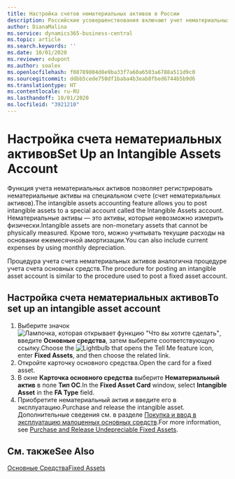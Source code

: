 ```yaml
---
title: Настройка счетов нематериальных активов в России
description: Российские усовершенствования включают учет нематериальных активов на выделенном счете.
author: DianaMalina
ms.service: dynamics365-business-central
ms.topic: article
ms.search.keywords: ''
ms.date: 10/01/2020
ms.reviewer: edupont
ms.author: soalex
ms.openlocfilehash: f08789804d8e9ba33f7a60a6503a6788a511d9c0
ms.sourcegitcommit: ddbb5cede750df1baba4b3eab8fbed6744b5b9d6
ms.translationtype: HT
ms.contentlocale: ru-RU
ms.lasthandoff: 10/01/2020
ms.locfileid: "3921210"
---
```

# <a name="set-up-an-intangible-assets-account"></a><span data-ttu-id="6c6e7-103">Настройка счета нематериальных активов</span><span class="sxs-lookup"><span data-stu-id="6c6e7-103">Set Up an Intangible Assets Account</span></span>

<span data-ttu-id="6c6e7-104">Функция учета нематериальных активов позволяет регистрировать нематериальные активы на специальном счете (счет нематериальных активов).</span><span class="sxs-lookup"><span data-stu-id="6c6e7-104">The intangible assets accounting feature allows you to post intangible assets to a special account called the Intangible Assets account.</span></span> <span data-ttu-id="6c6e7-105">Нематериальные активы — это активы, которые невозможно измерить физически.</span><span class="sxs-lookup"><span data-stu-id="6c6e7-105">Intangible assets are non-monetary assets that cannot be physically measured.</span></span> <span data-ttu-id="6c6e7-106">Кроме того, можно учитывать текущие расходы на основании ежемесячной амортизации.</span><span class="sxs-lookup"><span data-stu-id="6c6e7-106">You can also include current expenses by using monthly depreciation.</span></span>  

<span data-ttu-id="6c6e7-107">Процедура учета счета нематериальных активов аналогична процедуре учета счета основных средств.</span><span class="sxs-lookup"><span data-stu-id="6c6e7-107">The procedure for posting an intangible asset account is similar to the procedure used to post a fixed asset account.</span></span>  

## <a name="to-set-up-an-intangible-asset-account"></a><span data-ttu-id="6c6e7-108">Настройка счета нематериальных активов</span><span class="sxs-lookup"><span data-stu-id="6c6e7-108">To set up an intangible asset account</span></span>

1. <span data-ttu-id="6c6e7-109">Выберите значок ![Лампочка, которая открывает функцию "Что вы хотите сделать"](../../media/ui-search/search_small.png "Что вы хотите сделать"), введите **Основные средства**, затем выберите соответствующую ссылку.</span><span class="sxs-lookup"><span data-stu-id="6c6e7-109">Choose the ![Lightbulb that opens the Tell Me feature](../../media/ui-search/search_small.png "Tell me what you want to do") icon, enter **Fixed Assets**, and then choose the related link.</span></span>
2. <span data-ttu-id="6c6e7-110">Откройте карточку основного средства.</span><span class="sxs-lookup"><span data-stu-id="6c6e7-110">Open the card for a fixed asset.</span></span>
3. <span data-ttu-id="6c6e7-111">В окне **Карточка основного средства** выберите **Нематериальный актив** в поле **Тип ОС**.</span><span class="sxs-lookup"><span data-stu-id="6c6e7-111">In the **Fixed Asset Card** window, select **Intangible Asset** in the **FA Type** field.</span></span>
4. <span data-ttu-id="6c6e7-112">Приобретите нематериальный актив и введите его в эксплуатацию.</span><span class="sxs-lookup"><span data-stu-id="6c6e7-112">Purchase and release the intangible asset.</span></span> <span data-ttu-id="6c6e7-113">Дополнительные сведения см. в разделе [Покупка и ввод в эксплуатацию малоценных основных средств](Undepreciable-Fixed-Assets.md).</span><span class="sxs-lookup"><span data-stu-id="6c6e7-113">For more information, see [Purchase and Release Undepreciable Fixed Assets](Undepreciable-Fixed-Assets.md).</span></span>

## <a name="see-also"></a><span data-ttu-id="6c6e7-114">См. также</span><span class="sxs-lookup"><span data-stu-id="6c6e7-114">See Also</span></span>

[<span data-ttu-id="6c6e7-115">Основные Средства</span><span class="sxs-lookup"><span data-stu-id="6c6e7-115">Fixed Assets</span></span>](../../fa-manage.md)  
